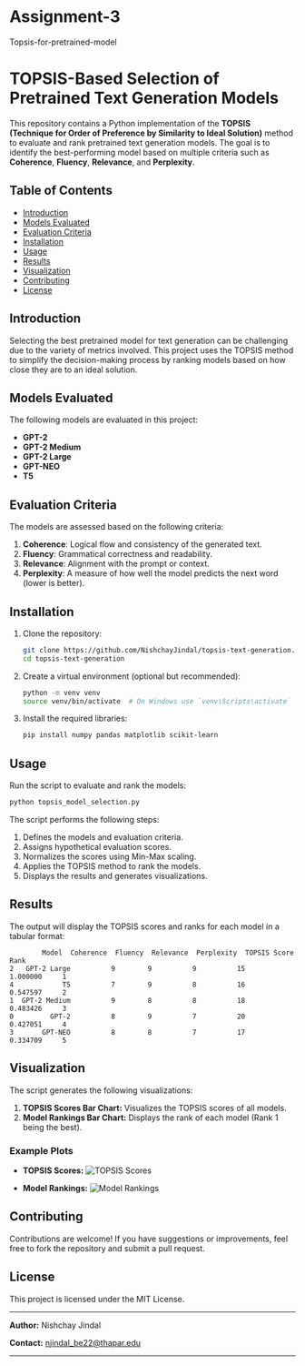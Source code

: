 # Assignment-3
Topsis-for-pretrained-model
# TOPSIS-Based Selection of Pretrained Text Generation Models

This repository contains a Python implementation of the **TOPSIS (Technique for Order of Preference by Similarity to Ideal Solution)** method to evaluate and rank pretrained text generation models. The goal is to identify the best-performing model based on multiple criteria such as **Coherence**, **Fluency**, **Relevance**, and **Perplexity**.

## Table of Contents
- [Introduction](#introduction)
- [Models Evaluated](#models-evaluated)
- [Evaluation Criteria](#evaluation-criteria)
- [Installation](#installation)
- [Usage](#usage)
- [Results](#results)
- [Visualization](#visualization)
- [Contributing](#contributing)
- [License](#license)

## Introduction
Selecting the best pretrained model for text generation can be challenging due to the variety of metrics involved. This project uses the TOPSIS method to simplify the decision-making process by ranking models based on how close they are to an ideal solution.

## Models Evaluated
The following models are evaluated in this project:
- **GPT-2**
- **GPT-2 Medium**
- **GPT-2 Large**
- **GPT-NEO**
- **T5**

## Evaluation Criteria
The models are assessed based on the following criteria:
1. **Coherence**: Logical flow and consistency of the generated text.
2. **Fluency**: Grammatical correctness and readability.
3. **Relevance**: Alignment with the prompt or context.
4. **Perplexity**: A measure of how well the model predicts the next word (lower is better).

## Installation
1. Clone the repository:
    ```bash
    git clone https://github.com/NishchayJindal/topsis-text-generation.git
    cd topsis-text-generation
    ```

2. Create a virtual environment (optional but recommended):
    ```bash
    python -m venv venv
    source venv/bin/activate  # On Windows use `venv\Scripts\activate`
    ```

3. Install the required libraries:
    ```bash
    pip install numpy pandas matplotlib scikit-learn
    ```

## Usage
Run the script to evaluate and rank the models:
```bash
python topsis_model_selection.py
```

The script performs the following steps:
1. Defines the models and evaluation criteria.
2. Assigns hypothetical evaluation scores.
3. Normalizes the scores using Min-Max scaling.
4. Applies the TOPSIS method to rank the models.
5. Displays the results and generates visualizations.

## Results
The output will display the TOPSIS scores and ranks for each model in a tabular format:

```
        Model  Coherence  Fluency  Relevance  Perplexity  TOPSIS Score  Rank
2   GPT-2 Large          9        9          9          15      1.000000     1
4            T5          7        9          8          16      0.547597     2
1  GPT-2 Medium          9        8          8          18      0.483426     3
0         GPT-2          8        9          7          20      0.427051     4
3       GPT-NEO          8        8          7          17      0.334709     5
```

## Visualization
The script generates the following visualizations:
1. **TOPSIS Scores Bar Chart:** Visualizes the TOPSIS scores of all models.
2. **Model Rankings Bar Chart:** Displays the rank of each model (Rank 1 being the best).

### Example Plots
- **TOPSIS Scores:**
![TOPSIS Scores](./images/topsis_scores.png)

- **Model Rankings:**
![Model Rankings](./images/model_rankings.png)

## Contributing
Contributions are welcome! If you have suggestions or improvements, feel free to fork the repository and submit a pull request.

## License
This project is licensed under the MIT License.

---

**Author:** Nishchay Jindal 

**Contact:** [njindal_be22@thapar.edu](mailto:njindal_be22@thapar.edu)


---

